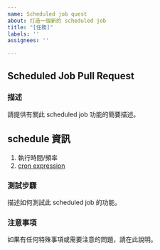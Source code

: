 ```yaml
---
name: Scheduled job quest
about: 打造一個新的 scheduled job
title: "[任務]"
labels: ''
assignees: ''

---
```


## Scheduled Job Pull Request

### 描述
請提供有關此 scheduled job 功能的簡要描述。

## schedule 資訊
1. 執行時間/頻率
2. [cron expression](https://docs.oracle.com/cd/E12058_01/doc/doc.1014/e12030/cron_expressions.htm)

### 測試步驟
描述如何測試此 scheduled job 的功能。

### 注意事項
如果有任何特殊事項或需要注意的問題，請在此說明。
